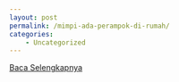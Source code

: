 ```yaml
---
layout: post
permalink: /mimpi-ada-perampok-di-rumah/
categories:
    - Uncategorized
---
```


[Baca Selengkapnya](/08)